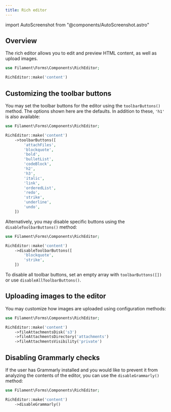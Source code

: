 ```yaml
---
title: Rich editor
---
```

import AutoScreenshot from "@components/AutoScreenshot.astro"

## Overview

The rich editor allows you to edit and preview HTML content, as well as upload images.

```php
use Filament\Forms\Components\RichEditor;

RichEditor::make('content')
```

<AutoScreenshot name="forms/fields/rich-editor/simple" alt="Rich editor" version="3.x" />

## Customizing the toolbar buttons

You may set the toolbar buttons for the editor using the `toolbarButtons()` method. The options shown here are the defaults. In addition to these, `'h1'` is also available:

```php
use Filament\Forms\Components\RichEditor;

RichEditor::make('content')
    ->toolbarButtons([
        'attachFiles',
        'blockquote',
        'bold',
        'bulletList',
        'codeBlock',
        'h2',
        'h3',
        'italic',
        'link',
        'orderedList',
        'redo',
        'strike',
        'underline',
        'undo',
    ])
```

Alternatively, you may disable specific buttons using the `disableToolbarButtons()` method:

```php
use Filament\Forms\Components\RichEditor;

RichEditor::make('content')
    ->disableToolbarButtons([
        'blockquote',
        'strike',
    ])
```

To disable all toolbar buttons, set an empty array with `toolbarButtons([])` or use `disableAllToolbarButtons()`.

## Uploading images to the editor

You may customize how images are uploaded using configuration methods:

```php
use Filament\Forms\Components\RichEditor;

RichEditor::make('content')
    ->fileAttachmentsDisk('s3')
    ->fileAttachmentsDirectory('attachments')
    ->fileAttachmentsVisibility('private')
```

## Disabling Grammarly checks

If the user has Grammarly installed and you would like to prevent it from analyzing the contents of the editor, you can use the `disableGrammarly()` method:

```php
use Filament\Forms\Components\RichEditor;

RichEditor::make('content')
    ->disableGrammarly()
```
